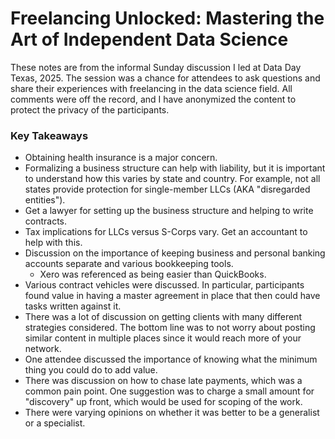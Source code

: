 # Freelancing Unlocked: Mastering the Art of Independent Data Science

These notes are from the informal Sunday discussion I led at Data Day Texas, 2025. The session was a chance for attendees to ask questions and share their experiences with freelancing in the data science field.  All comments were off the record, and I have anonymized the content to protect the privacy of the participants.

### Key Takeaways

- Obtaining health insurance is a major concern.
- Formalizing a business structure can help with liability, but it is important to understand how this varies by state and country.  For example, not all states provide protection for single-member LLCs (AKA "disregarded entities").
- Get a lawyer for setting up the business structure and helping to write contracts.
- Tax implications for LLCs versus S-Corps vary.  Get an accountant to help with this.
- Discussion on the importance of keeping business and personal banking accounts separate and various bookkeeping tools.
  - Xero was referenced as being easier than QuickBooks.
- Various contract vehicles were discussed.  In particular, participants found value in having a master agreement in place that then could have tasks written against it.
- There was a lot of discussion on getting clients with many different strategies considered.  The bottom line was to not worry about posting similar content in multiple places since it would reach more of your network.
- One attendee discussed the importance of knowing what the minimum thing you could do to add value.
- There was discussion on how to chase late payments, which was a common pain point.  One suggestion was to charge a small amount for "discovery" up front, which would be used for scoping of the work.
- There were varying opinions on whether it was better to be a generalist or a specialist. 

